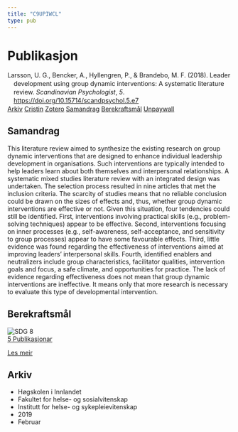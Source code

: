 ```yaml
---
title: "C9UPIWCL"
type: pub
---
```

<h1>Publikasjon</h1>
<article id="csl-bib-container-C9UPIWCL" class="csl-bib-container">
  <div class="csl-bib-body" style="line-height: 1.35; padding-left: 1em; text-indent:-1em;">
  <div class="csl-entry">Larsson, U. G., Bencker, A., Hyllengren, P., &amp; Brandebo, M. F. (2018). Leader development using group dynamic interventions: A systematic literature review. <i>Scandinavian Psychologist</i>, <i>5</i>. <a href="https://doi.org/10.15714/scandpsychol.5.e7">https://doi.org/10.15714/scandpsychol.5.e7</a></div>
</div>
  <div class="csl-bib-buttons">
    <a href="#taxonomy-article-C9UPIWCL" class="csl-bib-button">Arkiv</a>
    <a href="https://app.cristin.no/results/show.jsf?id=1674433" alt="Cristin URL" class="csl-bib-button">Cristin</a>
    <a href="http://zotero.org/groups/5402882/items/C9UPIWCL" alt="Zotero URL" class="csl-bib-button">Zotero</a>
    <a href="#abstract-article-C9UPIWCL" class="csl-bib-button">Samandrag</a>
    <a href="#sdg-article-C9UPIWCL" class="csl-bib-button">Berekraftsmål</a>
    <a href="https://brage.inn.no/inn-xmlui/bitstream/11250/2589512/2/Larsson_2018_Leader%2bdevelopment.pdf" class="csl-bib-button">Unpaywall</a>
  </div>
  <div id="csl-bib-meta-container-C9UPIWCL"></div>
</article>
<div id="csl-bib-meta-C9UPIWCL" class="csl-bib-meta">
  <article id="abstract-article-C9UPIWCL" class="abstract-article">
    <h1>Samandrag</h1>
    This literature review aimed to synthesize the existing research on group dynamic interventions that are designed to enhance individual leadership development in organisations. Such interventions are typically intended to help leaders learn about both themselves and interpersonal relationships. A systematic mixed studies literature review with an integrated design was undertaken. The selection process resulted in nine articles that met the inclusion criteria. The scarcity of studies means that no reliable conclusion could be drawn on the sizes of effects and, thus, whether group dynamic interventions are effective or not. Given this situation, four tendencies could still be identified. First, interventions involving practical skills (e.g., problem-solving techniques) appear to be effective. Second, interventions focusing on inner processes (e.g., self-awareness, self-acceptance, and sensitivity to group processes) appear to have some favourable effects. Third, little evidence was found regarding the effectiveness of interventions aimed at improving leaders’ interpersonal skills. Fourth, identified enablers and neutralizers include group characteristics, facilitator qualities, intervention goals and focus, a safe climate, and opportunities for practice. The lack of evidence regarding effectiveness does not mean that group dynamic interventions are ineffective. It means only that more research is necessary to evaluate this type of developmental intervention.
  </article>
  <article id="sdg-article-C9UPIWCL" class="sdg-article">
    <h1>Berekraftsmål</h1>
    <div class="sdg-container"><div id="sdg8" class="sdg"> <img src="{{< params subfolder >}}images/sdg/sdg08_no.png" class="image" alt="SDG 8"> <div class="sdg-overlay"> <a href="{{< params subfolder >}}no/archive/?sdg=8#archive" class="sdg-publication-count"><span>5</span> Publikasjonar</a> <p><a href="NA" class="sdg-read-more">Les meir</a></p> </div> </div></div>
  </article>
  <article id="taxonomy-article-C9UPIWCL" class="taxonomy-article">
    <h1>Arkiv</h1>
    <ul>
      <li>Høgskolen i Innlandet</li>
      <li>Fakultet for helse- og sosialvitenskap</li>
      <li>Institutt for helse- og sykepleievitenskap</li>
      <li>2019</li>
      <li>Februar</li>
    </ul>
  </article>
</div>
